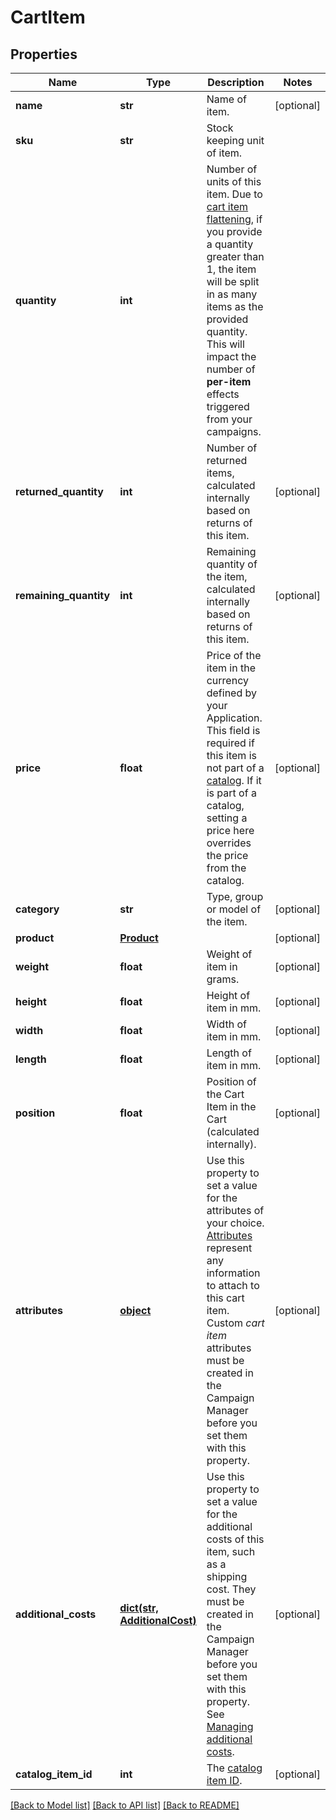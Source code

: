 # CartItem

## Properties
Name | Type | Description | Notes
------------ | ------------- | ------------- | -------------
**name** | **str** | Name of item. | [optional] 
**sku** | **str** | Stock keeping unit of item. | 
**quantity** | **int** | Number of units of this item. Due to [cart item flattening](https://docs.talon.one/docs/product/rules/understanding-cart-item-flattening), if you provide a quantity greater than 1, the item will be split in as many items as the provided quantity. This will impact the number of **per-item** effects triggered from your campaigns.  | 
**returned_quantity** | **int** | Number of returned items, calculated internally based on returns of this item. | [optional] 
**remaining_quantity** | **int** | Remaining quantity of the item, calculated internally based on returns of this item. | [optional] 
**price** | **float** | Price of the item in the currency defined by your Application. This field is required if this item is not part of a [catalog](https://docs.talon.one/docs/product/account/dev-tools/managing-cart-item-catalogs). If it is part of a catalog, setting a price here overrides the price from the catalog.  | [optional] 
**category** | **str** | Type, group or model of the item. | [optional] 
**product** | [**Product**](Product.md) |  | [optional] 
**weight** | **float** | Weight of item in grams. | [optional] 
**height** | **float** | Height of item in mm. | [optional] 
**width** | **float** | Width of item in mm. | [optional] 
**length** | **float** | Length of item in mm. | [optional] 
**position** | **float** | Position of the Cart Item in the Cart (calculated internally). | [optional] 
**attributes** | [**object**](.md) | Use this property to set a value for the attributes of your choice. [Attributes](https://docs.talon.one/docs/dev/concepts/attributes) represent any information to attach to this cart item.  Custom _cart item_ attributes must be created in the Campaign Manager before you set them with this property.  | [optional] 
**additional_costs** | [**dict(str, AdditionalCost)**](AdditionalCost.md) | Use this property to set a value for the additional costs of this item, such as a shipping cost. They must be created in the Campaign Manager before you set them with this property. See [Managing additional costs](https://docs.talon.one/docs/product/account/dev-tools/managing-additional-costs).  | [optional] 
**catalog_item_id** | **int** | The [catalog item ID](https://docs.talon.one/docs/product/account/dev-tools/managing-cart-item-catalogs/#synchronizing-a-cart-item-catalog). | [optional] 

[[Back to Model list]](../README.md#documentation-for-models) [[Back to API list]](../README.md#documentation-for-api-endpoints) [[Back to README]](../README.md)


